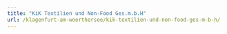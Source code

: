 ```yaml
---
title: "KiK Textilien und Non-Food Ges.m.b.H"
url: /klagenfurt-am-woerthersee/kik-textilien-und-non-food-ges-m-b-h/
---
```

